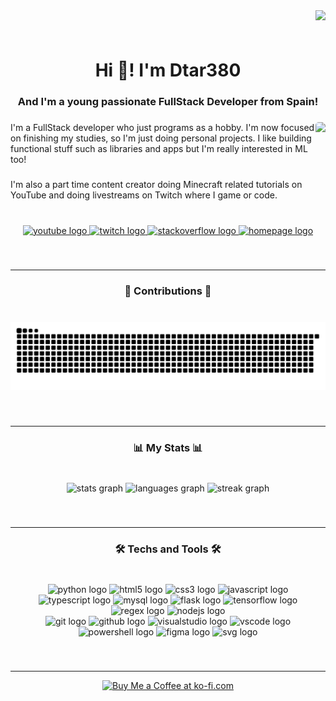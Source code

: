 <img align="right" src="https://visitor-badge.laobi.icu/badge?page_id=Dtar380.Dtar380&"/>

###

<br clear="both">

<h1 align="center">Hi 👋! I'm Dtar380</h1>

###

<h3 align="center">And I'm a young passionate FullStack Developer from Spain!</h3>

###

<img align="right" height="160" src="https://avatars.githubusercontent.com/u/58855510?v=4" style="border-radius:5px"/>

###

<p align="left">I'm a FullStack developer who just programs as a hobby. I'm now focused on finishing my studies, so I'm just doing personal projects. I like building functional stuff such as libraries and apps but I'm really interested in ML too!</p>

###

<p align="left">I'm also a part time content creator doing Minecraft related tutorials on YouTube and doing livestreams on Twitch where I game or code.</p>

###

<br clear="both">

<div align="center">
  <a href="https://youtube.com/@dtar380" target="_blank">
    <img src="https://img.shields.io/static/v1?message=Youtube&logo=youtube&label=&color=FF0000&logoColor=white&labelColor=000&style=for-the-badge" height="30" alt="youtube logo"/>
  </a>
  <a href="https://twitch.tv/dtar380_yt" target="_blank">
    <img src="https://img.shields.io/static/v1?message=Twitch&logo=twitch&label=&color=9146FF&logoColor=white&labelColor=000&style=for-the-badge" height="30" alt="twitch logo"/>
  </a>
  <a href="https://stackoverflow.com/users/22178227/dtar380" target="_blank">
    <img src="https://img.shields.io/static/v1?message=Stackoverflow&logo=stackoverflow&label=&color=FE7A16&logoColor=white&labelColor=000&style=for-the-badge" height="30" alt="stackoverflow logo"/>
  </a>
  <a href="https://github.com/Dtar380">
    <img src="https://img.shields.io/static/v1?message=Portfolio&logo=homepage&label=&color=3498db&logoColor=white&labelColor=000&style=for-the-badge" height="30" alt="homepage logo">
  </a>
</div>

###

<br clear="both">

---

<h3 align="center">🐍 Contributions 🐍</h3>

###

<br clear="both">

<img src="https://raw.githubusercontent.com/Dtar380/Dtar380/output/snake.svg" alt="Snake animation"/>

###

<br clear="both">

---

<h3 align="center">📊 My Stats 📊</h3>

###

<br clear="both">

<div align="center">
  <img src="https://github-readme-stats.vercel.app/api?username=Dtar380&hide_title=false&hide_rank=false&show_icons=true&include_all_commits=true&count_private=false&disable_animations=false&theme=dark&locale=en&hide_border=true&order=1&custom_title=All%20time%20stats" height="130" alt="stats graph"/>
  <img src="https://github-readme-stats.vercel.app/api/top-langs?username=Dtar380&locale=en&hide_title=false&layout=compact&card_width=320&langs_count=6&theme=dark&hide_border=true&order=2" height="130" alt="languages graph"/>
  <img src="https://streak-stats.demolab.com?user=Dtar380&locale=en&mode=daily&theme=dark&hide_border=true&border_radius=5&order=3" height="220" alt="streak graph"/>
</div>

###

<br clear="both">

---

<h3 align="center">🛠️ Techs and Tools 🛠️</h3>

###

<br clear="both">

<div align="center">
  <img src="https://skillicons.dev/icons?i=py" height="50" alt="python logo"/>
  <img src="https://skillicons.dev/icons?i=html" height="50" alt="html5 logo"/>
  <img src="https://skillicons.dev/icons?i=css" height="50" alt="css3 logo"/>
  <img src="https://skillicons.dev/icons?i=js" height="50" alt="javascript logo"/>
  <img src="https://skillicons.dev/icons?i=ts" height="50" alt="typescript logo"/>
  <img src="https://skillicons.dev/icons?i=mysql" height="50" alt="mysql logo"/>
  <img src="https://skillicons.dev/icons?i=flask" height="50" alt="flask logo"/>
  <img src="https://skillicons.dev/icons?i=tensorflow" height="50" alt="tensorflow logo"/>
  <img src="https://skillicons.dev/icons?i=regex" height="50" alt="regex logo"/>
  <img src="https://skillicons.dev/icons?i=nodejs" height="50" alt="nodejs logo"/>
</div>
<div align="center">
  <img src="https://skillicons.dev/icons?i=git" height="50" alt="git logo"/>
  <img src="https://skillicons.dev/icons?i=github" height="50" alt="github logo"/>
  <img src="https://skillicons.dev/icons?i=visualstudio" height="50" alt="visualstudio logo"/>
  <img src="https://skillicons.dev/icons?i=vscode" height="50" alt="vscode logo"/>
  <img src="https://skillicons.dev/icons?i=powershell" height="50" alt="powershell logo"/>
  <img src="https://skillicons.dev/icons?i=figma" height="50" alt="figma logo"/>
  <img src="https://skillicons.dev/icons?i=svg" height="50" alt="svg logo"/>
</div>

###

<br clear="both">

---

<div align="center" dir="auto">
<a href="https://ko-fi.com/dtar380" rel="nofollow"><img height="64" style="height: 64px; max-width: 100%;" src="https://camo.githubusercontent.com/764ebab9edb20996467172a4c43497c33ec046be10993357056dd9f0431fa13f/68747470733a2f2f73746f726167652e6b6f2d66692e636f6d2f63646e2f6b6f6669312e706e673f763d33" border="0" alt="Buy Me a Coffee at ko-fi.com" data-canonical-src="https://storage.ko-fi.com/cdn/kofi1.png?v=3"></a>
</div>